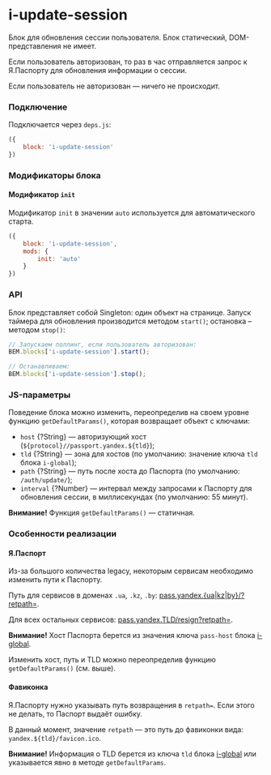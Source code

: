 # i-update-session

Блок для обновления сессии пользователя. Блок статический, DOM-представления не имеет.

Если пользователь авторизован, то раз в час отправляется запрос
к Я.Паспорту для обновления информации о сессии.

Если пользователь не авторизован — ничего не происходит.

### Подключение
Подключается через `deps.js`:

```javascript
({
    block: 'i-update-session'
})
```

### Модификаторы блока
#### Модификатор `init`

Модификатор `init` в значении `auto` используется для автоматического старта.

```javascript
({
    block: 'i-update-session',
    mods: {
        init: 'auto'
    }
})
```

### API
Блок представляет собой Singleton: один объект на странице.
Запуск таймера для обновления производится методом `start()`; остановка –
методом `stop()`:

```javascript
// Запускаем поллинг, если пользователь авторизован:
BEM.blocks['i-update-session'].start();

// Останавливаем:
BEM.blocks['i-update-session'].stop();
```

### JS-параметры
Поведение блока можно изменить, переопределив на своем уровне функцию
`getDefaultParams()`, которая возвращает объект с ключами:

* `host` {?String} — авторизующий хост (`${protocol}//passport.yandex.${tld}`);
* `tld` {?String} — зона для хостов
    (по умолчанию: значение ключа `tld` блока `i-global`);
* `path` {?String} — путь после хоста до Паспорта (по умолчанию: `/auth/update/`);
* `interval` {?Number} — интервал между запросами к Паспорту
    для обновления сессии, в миллисекундах (по умолчанию: 55 минут).

**Внимание!** Функция `getDefaultParams()` — статичная.

### Особенности реализации
#### Я.Паспорт

Из-за большого количества legacy, некоторым сервисам необходимо изменить
пути к Паспорту.

Путь для сервисов в доменах `.ua`, `.kz`, `.by`: [pass.yandex.{ua|kz|by}/?retpath=](pass.ya.ru/pass?retpath=).

Для всех остальных сервисов: [pass.yandex.TLD/resign?retpath=](pass.yandex.TLD/resign?retpath=).

**Внимание!** Хост Паспорта берется из значения ключа `pass-host`
блока [i-global](../i-global/i-global.ru.md).

Изменить хост, путь и TLD можно переопределив функцию
`getDefaultParams()` (см. выше).

#### Фавиконка
Я.Паспорту нужно указывать путь возвращения в `retpath=`. Если этого
не делать, то Паспорт выдаёт ошибку.

В данный момент, значение `retpath` — это путь до фавиконки вида:
  `yandex.${tld}/favicon.ico`.

**Внимание!** Информация о TLD берется из ключа `tld` блока [i-global](../i-global/i-global.ru.md)
или указывается явно в методе `getDefaultParams`.
